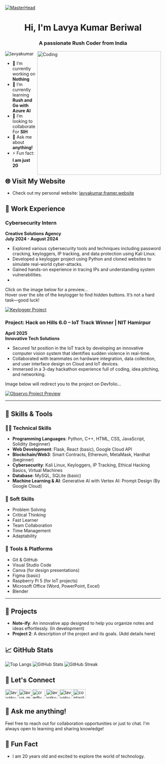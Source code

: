 [![MasterHead](https://wallpaperaccess.com/full/2471364.gif)](https://lavyakumar.io)
<h1 align="center">Hi, I'm Lavya Kumar Beriwal</h1>
<h3 align="center">A passionate Rush Coder from India</h3>
<img align="right" alt="Coding" width="400" src="https://c.tenor.com/4RYbGa1GttQAAAAd/lofi-browsing.gif">

<p align="left"> <img src="https://komarev.com/ghpvc/?username=lavyakumar&label=Profile%20views&color=0e75b6&style=flat" alt="lavyakumar" /> </p>

- 🔭 I’m currently working on **Nothing**
- 🌱 I’m currently learning **Rush and Go with Azure AI**
- 👯 I’m looking to collaborate For **SIH**
- 💬 Ask me about **anything!**
- ⚡ Fun fact: **I am just 20**

## 🌐 Visit My Website
- Check out my personal website: [lavyakumar.framer.website](https://lavyakumar.framer.website)

## 💼 Work Experience

### Cybersecurity Intern
**Creative Solutions Agency**  
**July 2024 - August 2024**
- Explored various cybersecurity tools and techniques including password cracking, keyloggers, IP tracking, and data protection using Kali Linux.
- Developed a keylogger project using Python and cloned websites to simulate real-world cyber-attacks.
- Gained hands-on experience in tracing IPs and understanding system vulnerabilities.
- 
Click on the image below for a preview…  
Hover over the site of the keylogger to find hidden buttons. It’s not a hard task—good luck!

[![Keylogger Project](https://repository-images.githubusercontent.com/626540574/fcd97184-7e0f-43d5-8a57-276d0423a601)](https://lavyakumar.github.io/-HACKING-KEYLOGGER/)

### Project: **Hack on Hills 6.0 – IoT Track Winner | NIT Hamirpur**
**April 2025**  
**Innovative Tech Solutions**
- Secured 1st position in the IoT track by developing an innovative computer vision system that identifies sudden violence in real-time.
- Collaborated with teammates on hardware integration, data collection, and user interface design on Cloud and IoT devices.
- Immersed in a 3-day hackathon experience full of coding, idea pitching, and networking.

Image below will redirect you to the project on Devfolio…

[![Observo Project Preview](https://devfolio.co/_next/image?url=https%3A%2F%2Fassets.devfolio.co%2Fhackathons%2F56f07f74a9bd4da492709b8aadd11d2a%2Fprojects%2Fda2cbf72753947b5ab8b12287db2071d%2F5cd6cbfb-41e1-477f-b08b-ddbfc31a1ab2.jpeg&w=1440&q=75)](https://devfolio.co/projects/observo-e254)

---
## 🧠 Skills & Tools

### 👨‍💻 **Technical Skills**
- **Programming Languages**: Python, C++, HTML, CSS, JavaScript, Solidity (beginner)
- **Web Development**: Flask, React (basic), Google Cloud API
- **Blockchain/Web3**: Smart Contracts, Ethereum, MetaMask, Hardhat (beginner)
- **Cybersecurity**: Kali Linux, Keyloggers, IP Tracking, Ethical Hacking Basics, Virtual Machines
- **Database**: MySQL, SQLite (basic)
- **Machine Learning & AI**: Generative AI with Vertex AI: Prompt Design (By Google Cloud)

### 🧠 **Soft Skills**
- Problem Solving
- Critical Thinking
- Fast Learner
- Team Collaboration
- Time Management
- Adaptability

### 🧰 **Tools & Platforms**
- Git & GitHub
- Visual Studio Code
- Canva (for design presentations)
- Figma (basic)
- Raspberry Pi 5 (for IoT projects)
- Microsoft Office (Word, PowerPoint, Excel)
- Blender
---

## 🚀 Projects

- **Note-ify**: An innovative app designed to help you organize notes and ideas effortlessly. (In development)
- **Project 2**: A description of the project and its goals. (Add details here)

## 📈 GitHub Stats

![Top Langs](https://github-readme-stats.vercel.app/api/top-langs?username=lavyakumar&show_icons=true&locale=en&layout=compact)
![GitHub Stats](https://github-readme-stats.vercel.app/api?username=lavyakumar&show_icons=true&locale=en)
![GitHub Streak](https://github-readme-streak-stats.herokuapp.com/?user=lavyakumar)

## 🤝 Let's Connect

<p align="left">
  <a href="https://www.linkedin.com/in/lavya-kumar-beriwal" target="blank">
    <img align="center" src="https://raw.githubusercontent.com/rahuldkjain/github-profile-readme-generator/master/src/images/icons/Social/linkedin.svg" alt="lavyakumar" height="30" width="40" />
  </a>
  <a href="https://instagram.com/lavyakumar_07" target="blank">
    <img align="center" src="https://raw.githubusercontent.com/rahuldkjain/github-profile-readme-generator/master/src/images/icons/Social/instagram.svg" alt="lavya_me" height="30" width="40" />
  </a>
  <a href="https://www.credly.com/users/lavya-beriwal" target="blank">
    <img align="center" src="https://upload.wikimedia.org/wikipedia/commons/thumb/e/ec/Credly_logo_2021.svg/1024px-Credly_logo_2021.svg.png" alt="credly" height="30" width="40" />
  </a>
  <a href="https://github.com/Lavyakumar" target="blank">
    <img align="center" src="https://raw.githubusercontent.com/rahuldkjain/github-profile-readme-generator/master/src/images/icons/Social/github.svg" alt="lavyakumar" height="30" width="40" />
  </a>
  <a href="https://devfolio.co/@Lavyakumar/readme-md" target="blank">
    <img align="center" src="https://raw.githubusercontent.com/rahuldkjain/github-profile-readme-generator/master/src/images/icons/Social/devfolio.svg" alt="lavyakumar" height="30" width="40" />
  </a>
  <a href="mailto:kumarlavya.686@gmail.com" target="blank">
    <img align="center" src="https://upload.wikimedia.org/wikipedia/commons/3/3a/Gmail_icon_%282013-2020%29.png" alt="contact" height="30" width="40" />
  </a>
</p>

## 💬 Ask me anything!

Feel free to reach out for collaboration opportunities or just to chat. I'm always open to learning and sharing knowledge!

## 🎉 Fun Fact
- I am 20 years old and excited to explore the world of technology.


